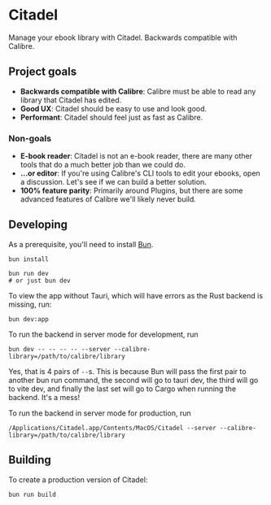 # Citadel

Manage your ebook library with Citadel. Backwards compatible with Calibre.

## Project goals

- **Backwards compatible with Calibre**: Calibre must be able to read any library that Citadel has edited.
- **Good UX**: Citadel should be easy to use and look good.
- **Performant**: Citadel should feel just as fast as Calibre.

### Non-goals

- **E-book reader**: Citadel is not an e-book reader, there are many other tools that do a much better job than we could do.
- **...or editor**: If you're using Calibre's CLI tools to edit your ebooks, open a discussion. Let's see if we can build a better solution.
- **100% feature parity**: Primarily around Plugins, but there are some advanced features of Calibre we'll likely never build.

## Developing

As a prerequisite, you'll need to install [Bun](https://bun.sh).

```fish
bun install

bun run dev
# or just bun dev
```

To view the app without Tauri, which will have errors as the Rust backend is missing, run:

```fish
bun dev:app
```

To run the backend in server mode for development, run 
```fish
bun dev -- -- -- -- --server --calibre-library=/path/to/calibre/library
```

Yes, that is 4 pairs of `--`s. This is because Bun will pass the first pair to another bun run command, the second will go to tauri dev, the third will go to vite dev, and finally the last set will go to Cargo when running the backend. It's a mess!

To run the backend in server mode for production, run
```fish
/Applications/Citadel.app/Contents/MacOS/Citadel --server --calibre-library=/path/to/calibre/library
```

## Building

To create a production version of Citadel:

```bash
bun run build
```
